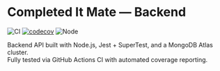 # Completed It Mate — Backend

![CI](https://github.com/jbhall4291/completed-it-mate-be/actions/workflows/backend.yml/badge.svg?branch=main)
[![codecov](https://codecov.io/gh/jbhall4291/completed-it-mate-be/branch/main/graph/badge.svg)](https://codecov.io/gh/jbhall4291/completed-it-mate-be)
![Node](https://img.shields.io/badge/node-%E2%89%A522-339933)

Backend API built with Node.js, Jest + SuperTest, and a MongoDB Atlas cluster.  
Fully tested via GitHub Actions CI with automated coverage reporting.